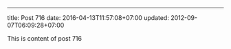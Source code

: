 ---
title: Post 716
date: 2016-04-13T11:57:08+07:00
updated: 2012-09-07T06:09:28+07:00

This is content of post 716